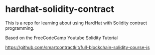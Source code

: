 # hardhat-solidity-contract

This is a repo for learning about using HardHat with Solidity contract programming.

Based on the FreeCodeCamp Youtube Solidity Tutorial

https://github.com/smartcontractkit/full-blockchain-solidity-course-js
